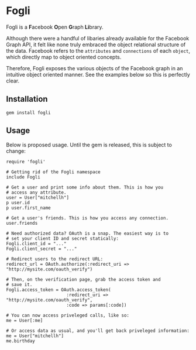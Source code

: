 # Fogli

Fogli is a **F**acebook **O**pen **G**raph **Li**brary.

Although there were a handful of libaries already available for
the Facebook Graph API, it felt like none truly embraced the object
relational structure of the data. Facebook refers to the
`attributes` and `connections` of each `object`, which directly map
to object oriented concepts.

Therefore, Fogli exposes the various objects of the Facebook graph
in an intuitive object oriented manner. See the examples below so
this is perfectly clear.

## Installation

    gem install fogli

## Usage

Below is proposed usage. Until the gem is released, this is subject
to change:

    require 'fogli'

    # Getting rid of the Fogli namespace
    include Fogli

    # Get a user and print some info about them. This is how you
    # access any attribute.
    user = User["mitchellh"]
    p user.id
    p user.first_name

    # Get a user's friends. This is how you access any connection.
    user.friends

    # Need authorized data? OAuth is a snap. The easiest way is to
    # set your client ID and secret statically:
    Fogli.client_id = "..."
    Fogli.client_secret = "..."

    # Redirect users to the redirect URL:
    redirect_url = OAuth.authorize(:redirect_uri => "http://mysite.com/oauth_verify")

    # Then, on the verification page, grab the access token and
    # save it.
    Fogli.access_token = OAuth.access_token(
                           :redirect_uri => "http://mysite.com/oauth_verify",
                           :code => params[:code])

    # You can now access priveleged calls, like so:
    me = User[:me]

    # Or access data as usual, and you'll get back priveleged information:
    me = User["mitchellh"]
    me.birthday
